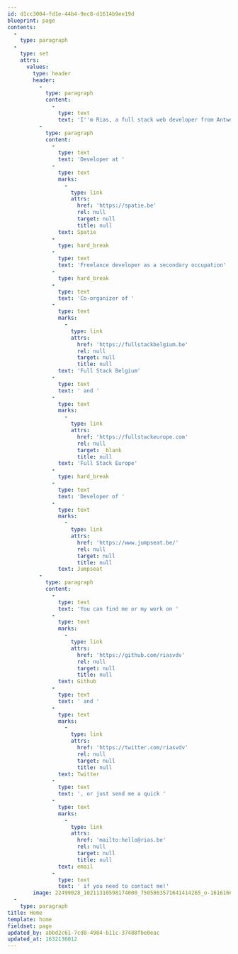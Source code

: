 ```yaml
---
id: d1cc3004-fd1e-44b4-9ec8-d1614b9ee19d
blueprint: page
contents:
  -
    type: paragraph
  -
    type: set
    attrs:
      values:
        type: header
        header:
          -
            type: paragraph
            content:
              -
                type: text
                text: 'I''m Rias, a full stack web developer from Antwerp specialized in Laravel, React, Statamic & Craft CMS'
          -
            type: paragraph
            content:
              -
                type: text
                text: 'Developer at '
              -
                type: text
                marks:
                  -
                    type: link
                    attrs:
                      href: 'https://spatie.be'
                      rel: null
                      target: null
                      title: null
                text: Spatie
              -
                type: hard_break
              -
                type: text
                text: 'Freelance developer as a secondary occupation'
              -
                type: hard_break
              -
                type: text
                text: 'Co-organizer of '
              -
                type: text
                marks:
                  -
                    type: link
                    attrs:
                      href: 'https://fullstackbelgium.be'
                      rel: null
                      target: null
                      title: null
                text: 'Full Stack Belgium'
              -
                type: text
                text: ' and '
              -
                type: text
                marks:
                  -
                    type: link
                    attrs:
                      href: 'https://fullstackeurope.com'
                      rel: null
                      target: _blank
                      title: null
                text: 'Full Stack Europe'
              -
                type: hard_break
              -
                type: text
                text: 'Developer of '
              -
                type: text
                marks:
                  -
                    type: link
                    attrs:
                      href: 'https://www.jumpseat.be/'
                      rel: null
                      target: null
                      title: null
                text: Jumpseat
          -
            type: paragraph
            content:
              -
                type: text
                text: 'You can find me or my work on '
              -
                type: text
                marks:
                  -
                    type: link
                    attrs:
                      href: 'https://github.com/riasvdv'
                      rel: null
                      target: null
                      title: null
                text: Github
              -
                type: text
                text: ' and '
              -
                type: text
                marks:
                  -
                    type: link
                    attrs:
                      href: 'https://twitter.com/riasvdv'
                      rel: null
                      target: null
                      title: null
                text: Twitter
              -
                type: text
                text: ', or just send me a quick '
              -
                type: text
                marks:
                  -
                    type: link
                    attrs:
                      href: 'mailto:hello@rias.be'
                      rel: null
                      target: null
                      title: null
                text: email
              -
                type: text
                text: ' if you need to contact me!'
        image: 22499028_10211310598174000_7505863571641414265_o-1616166790.jpg
  -
    type: paragraph
title: Home
template: home
fieldset: page
updated_by: abbd2c61-7cd8-4904-b11c-37488fbe0eac
updated_at: 1632136012
---
```

